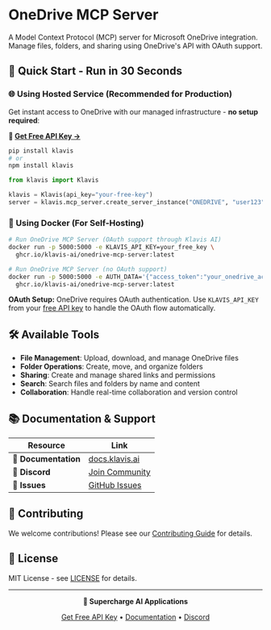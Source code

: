 # OneDrive MCP Server

A Model Context Protocol (MCP) server for Microsoft OneDrive integration. Manage files, folders, and sharing using OneDrive's API with OAuth support.

## 🚀 Quick Start - Run in 30 Seconds

### 🌐 Using Hosted Service (Recommended for Production)

Get instant access to OneDrive with our managed infrastructure - **no setup required**:

**🔗 [Get Free API Key →](https://www.klavis.ai/home/api-keys)**

```bash
pip install klavis
# or
npm install klavis
```

```python
from klavis import Klavis

klavis = Klavis(api_key="your-free-key")
server = klavis.mcp_server.create_server_instance("ONEDRIVE", "user123")
```

### 🐳 Using Docker (For Self-Hosting)

```bash
# Run OneDrive MCP Server (OAuth support through Klavis AI)
docker run -p 5000:5000 -e KLAVIS_API_KEY=your_free_key \
  ghcr.io/klavis-ai/onedrive-mcp-server:latest

# Run OneDrive MCP Server (no OAuth support)
docker run -p 5000:5000 -e AUTH_DATA='{"access_token":"your_onedrive_access_token_here"}' \
  ghcr.io/klavis-ai/onedrive-mcp-server:latest
```

**OAuth Setup:** OneDrive requires OAuth authentication. Use `KLAVIS_API_KEY` from your [free API key](https://www.klavis.ai/home/api-keys) to handle the OAuth flow automatically.

## 🛠️ Available Tools

- **File Management**: Upload, download, and manage OneDrive files
- **Folder Operations**: Create, move, and organize folders
- **Sharing**: Create and manage shared links and permissions
- **Search**: Search files and folders by name and content
- **Collaboration**: Handle real-time collaboration and version control

## 📚 Documentation & Support

| Resource | Link |
|----------|------|
| **📖 Documentation** | [docs.klavis.ai](https://docs.klavis.ai) |
| **💬 Discord** | [Join Community](https://discord.gg/p7TuTEcssn) |
| **🐛 Issues** | [GitHub Issues](https://github.com/klavis-ai/klavis/issues) |

## 🤝 Contributing

We welcome contributions! Please see our [Contributing Guide](../../CONTRIBUTING.md) for details.

## 📜 License

MIT License - see [LICENSE](../../LICENSE) for details.

---

<div align="center">
  <p><strong>🚀 Supercharge AI Applications </strong></p>
  <p>
    <a href="https://www.klavis.ai">Get Free API Key</a> •
    <a href="https://docs.klavis.ai">Documentation</a> •
    <a href="https://discord.gg/p7TuTEcssn">Discord</a>
  </p>
</div>
